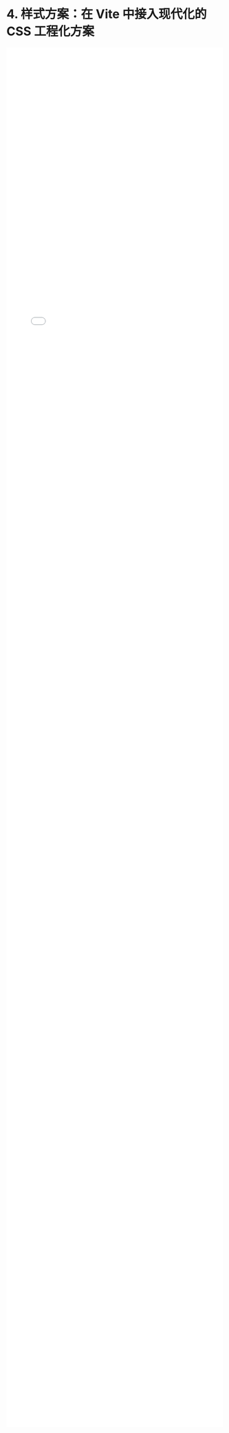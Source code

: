 # 4. 样式方案：在 Vite 中接入现代化的 CSS 工程化方案
<div style="
    width: calc(100%);
    height: 80vh;
    margin-left: 0;">
<iframe class="iframe" style="height: 100%;
 width: 100%;
        border-width: 0px;" src="/learnVite/4. 样式方案：在 Vite 中接入现代化的 CSS 工程化方案.html">
</iframe>
</div>